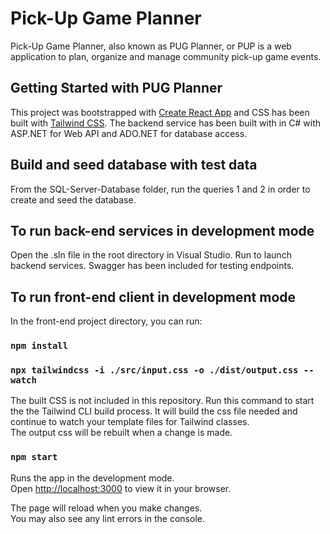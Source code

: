 # Pick-Up Game Planner
Pick-Up Game Planner, also known as PUG Planner, or PUP is a web application to plan, organize and manage community pick-up game events. 

## Getting Started with PUG Planner

This project was bootstrapped with [Create React App](https://github.com/facebook/create-react-app) and CSS has been built with [Tailwind CSS](https://tailwindcss.com/). The backend service has been built with in C# with ASP.NET for Web API and ADO.NET for database access.

## Build and seed database with test data

From the SQL-Server-Database folder, run the queries 1 and 2 in order to create and seed the database.

## To run back-end services in development mode

Open the .sln file in the root directory in Visual Studio. Run to launch backend services. Swagger has been included for testing endpoints.

## To run front-end client in development mode

In the front-end project directory, you can run:

### `npm install`

### `npx tailwindcss -i ./src/input.css -o ./dist/output.css --watch`

The built CSS is not included in this repository. Run this command to start the the Tailwind CLI build process. It will build the css file needed and continue to watch your template files for Tailwind classes.\
The output css will be rebuilt when a change is made.

### `npm start`

Runs the app in the development mode.\
Open [http://localhost:3000](http://localhost:3000) to view it in your browser.

The page will reload when you make changes.\
You may also see any lint errors in the console.
